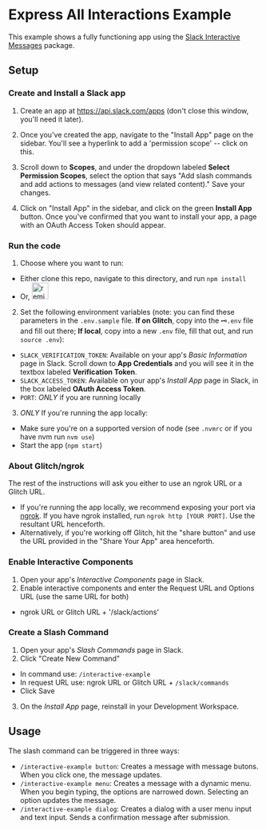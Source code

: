 # Express All Interactions Example

This example shows a fully functioning app using the
[Slack Interactive Messages](https://github.com/slackapi/node-slack-interactive-messages) package.

## Setup

### Create and Install a Slack app

1. Create an app at <https://api.slack.com/apps> (don't close this window, you'll need it later).

2. Once you've created the app, navigate to the "Install App" page on the sidebar. You'll see a hyperlink to add a 'permission scope' -- click on this.

3. Scroll down to **Scopes**, and under the dropdown labeled **Select Permission Scopes**, select the option that says "Add slash commands and add actions to messages (and view related content)." Save your changes.

4. Click on "Install App" in the sidebar, and click on the green **Install App** button. Once you've confirmed that you want to install your app, a page with an OAuth Access Token should appear.


### Run the code

1. Choose where you want to run:
  *  Either clone this repo, navigate to this directory, and run `npm install`
  *  Or, <a href="https://glitch.com/edit/#!/remix/slack-express-all-interactions-example"><img src="https://cdn.glitch.com/2bdfb3f8-05ef-4035-a06e-2043962a3a13%2Fremix%402x.png?1513093958726" alt="remix button" aria-label="remix" height="33"></a>

2. Set the following environment variables (note: you can find these parameters in the `.env.sample` file. **If on Glitch**, copy into the `🗝.env` file and fill out there; **If local**, copy into a new `.env` file, fill that out, and run `source .env`):
  *  `SLACK_VERIFICATION_TOKEN`: Available on your app's _Basic Information_ page in Slack. Scroll down to **App Credentials** and you will see it in the textbox labeled **Verification Token**.
  *  `SLACK_ACCESS_TOKEN`: Available on your app's _Install App_ page in Slack, in the box labeled **OAuth Access Token**.
  *  `PORT`: _ONLY_ if you are running locally

3. _ONLY_ If you're running the app locally:
  *  Make sure you're on a supported version of node (see `.nvmrc` or if you have nvm run `nvm use`)
  *  Start the app (`npm start`)

### About Glitch/ngrok

The rest of the instructions will ask you either to use an ngrok URL or a Glitch URL.

* If you're running the app locally, we recommend exposing your port via [ngrok](https://ngrok.com/). If you have ngrok installed, run `ngrok http [YOUR PORT]`. Use the resultant URL henceforth.
* Alternatively, if you're working off Glitch, hit the "share button" and use the URL provided in the "Share Your App" area henceforth.

### Enable Interactive Components

1. Open your app's _Interactive Components_ page in Slack.
2. Enable interactive components and enter the Request URL and Options URL (use the same URL for both)
  *  ngrok URL or Glitch URL + '/slack/actions'

### Create a Slash Command

1. Open your app's _Slash Commands_ page in Slack.
2. Click "Create New Command"
  *  In command use: `/interactive-example`
  *  In request URL use: ngrok URL or Glitch URL + `/slack/commands`
  *  Click Save
3. On the _Install App_ page, reinstall in your Development Workspace.

## Usage

The slash command can be triggered in three ways:
*  `/interactive-example button`: Creates a message with message butons. When you click one, the message updates.
*  `/interactive-example menu`: Creates a message with a dynamic menu. When you begin typing, the options are narrowed down. Selecting an option updates the message.
*  `/interactive-example dialog`: Creates a dialog with a user menu input and text input. Sends a confirmation message after submission.
